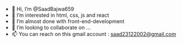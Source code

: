 - 👋 Hi, I’m @SaadBajwa659
- 👀 I’m interested in html, css, js and react 
- 🌱 I’m almost done with front-end-development
- 💞️ I’m looking to collaborate on ...
- 📫 You can reach on this gmail account : saad23122002@gmail.com

<!---
SaadBajwa659/SaadBajwa659 is a ✨ special ✨ repository because its `README.md` (this file) appears on your GitHub profile.
You can click the Preview link to take a look at your changes.
--->
